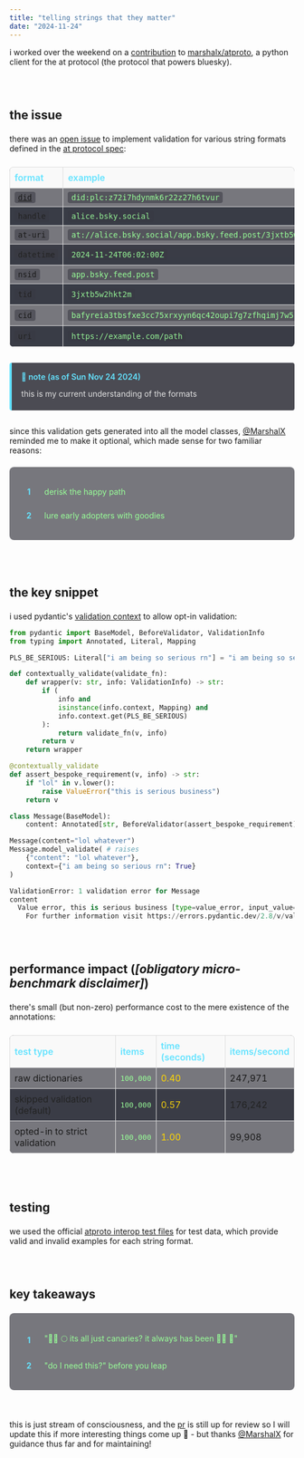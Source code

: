 ```yaml
---
title: "telling strings that they matter"
date: "2024-11-24"
---
```


i worked over the weekend on a [contribution](https://github.com/MarshalX/atproto/pull/451) to [marshalx/atproto](https://github.com/MarshalX/atproto), a python client for the at protocol (the protocol that powers bluesky).

<br>

## the issue

there was an [open issue](https://github.com/MarshalX/atproto/issues/406) to implement validation for various string formats defined in the [at protocol spec](https://atproto.com/specs/lexicon#string-formats):

| format | example | pattern |
|--------|---------|---------|
| [`did`](https://github.com/did-method-plc/did-method-plc) | `did:plc:z72i7hdynmk6r22z27h6tvur` | `did:[method]:[identifier]` |
| `handle` | `alice.bsky.social` | `[user].[domain].[tld]` |
| `at-uri` | `at://alice.bsky.social/app.bsky.feed.post/3jxtb5w2hkt2m` | `at://[authority]/[collection]/[record]` |
| `datetime` | `2024-11-24T06:02:00Z` | ISO 8601 with timezone |
| `nsid` | `app.bsky.feed.post` | `[service].[provider].[name]` |
| `tid` | `3jxtb5w2hkt2m` | 13 chars of [a-z2-7] |
| `cid` | `bafyreia3tbsfxe3cc75xrxyyn6qc42oupi7g7zfhqimj7w5` | content identifier (..?) |
| `uri` | `https://example.com/path` | standard uri format |

<div class="note-box">
  <div class="note-header">📝 note (as of Sun Nov 24 2024)</div>
  <div class="note-content">
    this is my current understanding of the formats
  </div>
</div>

<style>
/* base table styles */
table {
    width: 100%;
    border-collapse: collapse;
    margin: 1.5em 0;
    background: rgba(30, 30, 40, 0.6);
    border-radius: 8px;
}

th {
    background: rgba(40, 40, 50, 0.8);
    color: #64e3ff;
    font-weight: 600;
    text-align: left;
    padding: 12px;
}

td {
    padding: 12px;
    border: 1px solid rgba(100, 227, 255, 0.1);
    text-align: left;
}

td:nth-child(2) {
    font-family: monospace;
    color: #98ff98;
}

td:nth-child(3) {
    color: #ffd700;
}

/* code blocks */
code {
    background: rgba(50, 50, 60, 0.5);
    padding: 2px 6px;
    border-radius: 4px;
}

/* note box */
.note-box {
    background: rgba(30, 30, 40, 0.8);
    border-left: 4px solid #64e3ff;
    border-radius: 4px;
    margin: 2em 0;
    padding: 1.2em;
    backdrop-filter: blur(5px);
}

.note-header {
    color: #64e3ff;
    font-weight: 600;
    margin-bottom: 0.8em;
}

.note-content {
    color: #e1e1e1;
    line-height: 1.6;
}

/* reasons list */
.reasons-list {
    background: rgba(30, 30, 40, 0.6);
    border-radius: 8px;
    padding: 1.2em;
    margin: 1.5em 0;
    max-width: 800px;
    margin-left: auto;
    margin-right: auto;
}

.reason {
    display: flex;
    align-items: center;
    margin: 0.8em 0;
    padding: 0.5em;
}

.number {
    color: #64e3ff;
    font-weight: bold;
    margin-right: 1.2em;
    min-width: 1.5em;
    text-align: center;
}

.text {
    color: #98ff98;
    flex: 1;
}

/* general spacing */
br {
    margin: 1.5em 0;
}

h2 {
    margin-top: 2em;
    margin-bottom: 1em;
}
</style>

since this validation gets generated into all the model classes, [@MarshalX](https://github.com/MarshalX) reminded me to make it optional, which made sense for two familiar reasons:

<div class="reasons-list">
    <div class="reason">
        <span class="number">1</span>
        <span class="text">derisk the happy path</span>
    </div>
    <div class="reason">
        <span class="number">2</span>
        <span class="text">lure early adopters with goodies</span>
    </div>
</div>

<br>

## the key snippet

i used pydantic's [validation context](https://docs.pydantic.dev/2.9/concepts/validators/#validation-context) to allow opt-in validation:

```python
from pydantic import BaseModel, BeforeValidator, ValidationInfo
from typing import Annotated, Literal, Mapping

PLS_BE_SERIOUS: Literal["i am being so serious rn"] = "i am being so serious rn"

def contextually_validate(validate_fn):
    def wrapper(v: str, info: ValidationInfo) -> str:
        if (
            info and
            isinstance(info.context, Mapping) and
            info.context.get(PLS_BE_SERIOUS)
        ):
            return validate_fn(v, info)
        return v
    return wrapper

@contextually_validate
def assert_bespoke_requirement(v, info) -> str:
    if "lol" in v.lower():
        raise ValueError("this is serious business")
    return v

class Message(BaseModel):
    content: Annotated[str, BeforeValidator(assert_bespoke_requirement)]

Message(content="lol whatever")
Message.model_validate( # raises
    {"content": "lol whatever"},
    context={"i am being so serious rn": True}
)
```

```python
ValidationError: 1 validation error for Message
content
  Value error, this is serious business [type=value_error, input_value='lol whatever', input_type=str]
    For further information visit https://errors.pydantic.dev/2.8/v/value_error
```

<br>

## performance impact (*[obligatory micro-benchmark disclaimer]*)
there's small (but non-zero) performance cost to the mere existence of the annotations:

| test type                     | items   | time (seconds) | items/second |
| ---------------------------- | ------- | -------------- | ------------ |
| raw dictionaries             | 100,000 | 0.40           | 247,971      |
| skipped validation (default) | 100,000 | 0.57           | 176,242      |
| opted-in to strict validation| 100,000 | 1.00           | 99,908       |

<style>
table {
    width: 100%;
    border-collapse: collapse;
}
th, td {
    border: 1px solid #ddd;
    padding: 8px;
    text-align: left;
}
th {
    background-color: #f9f9f9;
}
tr:nth-child(even) {
    background-color: #333641;
    opacity: 0.9;
}
</style>

<br>

## testing

we used the official [atproto interop test files](https://github.com/bluesky-social/atproto/tree/main/interop-test-files/syntax) for test data, which provide valid and invalid examples for each string format.

<br>

## key takeaways

<div class="reasons-list">
    <div class="reason">
        <span class="number">1</span>
        <span class="text">"🧑‍🚀 🌕 its all just canaries? it always has been 👨‍🚀 🔫"</span>
    </div>
    <div class="reason">
        <span class="number">2</span>
        <span class="text">"do I need this?" before you leap</span>
    </div>
</div>

<br>

this is just stream of consciousness, and the [pr](https://github.com/MarshalX/atproto/pull/451) is still up for review so I will update this if more interesting things come up 🙂 - but thanks [@MarshalX](https://github.com/MarshalX) for guidance thus far and for maintaining!
